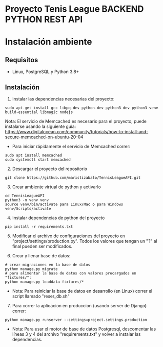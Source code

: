 # Proyecto Tenis League BACKEND PYTHON REST API

# Instalación ambiente

## Requisitos
- Linux, PostgreSQL y Python 3.8+

## Instalación
1. Instalar las dependencias necesarias del proyecto:

```
sudo apt-get install gcc libpq-dev python-dev python3-dev python3-venv build-essential libmagic nodejs
```
Nota: El servicio de Memcached es necesario para el proyecto, puede instalarse usando la siguiente guía: https://www.digitalocean.com/community/tutorials/how-to-install-and-secure-memcached-on-ubuntu-20-04

- Para iniciar rápidamente el servicio de Memcached correr:
```
sudo apt install memcached
sudo systemctl start memcached
```

2. Descargar el proyecto del repositorio
```
git clone https://github.com/maristizabalo/TennisLeagueAPI.git
```

3. Crear ambiente virtual de python y activarlo
```
cd TennisLeagueAPI
python3 -m venv venv
source venv/bin/activate para Linux/Mac o para Windows venv/Scripts/activate
```

4. Instalar dependencias de python del proyecto
```
pip install -r requirements.txt 
```


5. Modificar el archivo de configuraciones del proyecto en "project/settings/production.py". Todos los valores que tengan un "?" al final pueden ser modificados.

6. Crear y llenar base de datos:
```
# crear migraciones en la base de datos
python manage.py migrate
# para alimentar la base de datos con valores precargados en "fixtures/":
python manage.py loaddata fixtures/*
```

- Nota: Para reiniciar la base de datos en desarrollo (en Linux) correr el script llamado "reser_db.sh"

7. Para correr la aplicacion en produccion (usando server de Django) correr:
```
python manage.py runserver --settings=project.settings.production
```
- Nota: Para usar el motor de base de datos Postgresql, descomentar las líneas 3 y 4 del archivo "requirements.txt" y volver a instalar las dependencias.